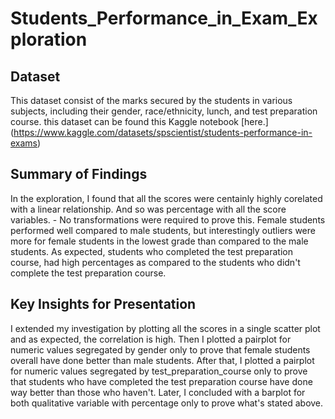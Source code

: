 # Students_Performance_in_Exam_Exploration

## Dataset

This dataset consist of the marks secured by the students in various subjects, including their gender, race/ethnicity, lunch, and test preparation course. this dataset can be found this Kaggle notebook [here.] (https://www.kaggle.com/datasets/spscientist/students-performance-in-exams)


## Summary of Findings

In the exploration, I found that all the scores were centainly highly corelated with a linear relationship. And so was percentage with all the score variables. - No transformations were required to prove this. Female students performed well compared to male students, but interestingly outliers were more for female students in the lowest grade than compared to the male students. As expected, students who completed the test preparation course, had high percentages as compared to the students who didn't complete the test preparation course.

## Key Insights for Presentation

I extended my investigation by plotting all the scores in a single scatter plot and as expected, the correlation is high. Then I plotted a pairplot for numeric values segregated by gender only to prove that female students overall have done better than male students.
After that, I plotted a pairplot for numeric values segregated by test_preparation_course only to prove that students who have completed the test preparation course have done way better than those who haven't. Later, I concluded with a barplot for both qualitative variable with percentage only to prove what's stated above.